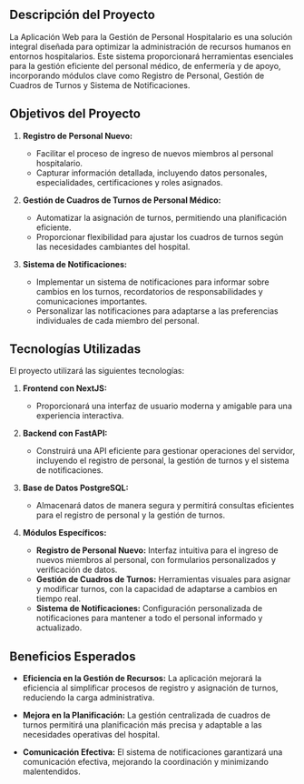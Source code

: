## Descripción del Proyecto

La Aplicación Web para la Gestión de Personal Hospitalario es una solución integral diseñada para optimizar la administración de recursos humanos en entornos hospitalarios. Este sistema proporcionará herramientas esenciales para la gestión eficiente del personal médico, de enfermería y de apoyo, incorporando módulos clave como Registro de Personal, Gestión de Cuadros de Turnos y Sistema de Notificaciones.

## Objetivos del Proyecto

1. **Registro de Personal Nuevo:**
   - Facilitar el proceso de ingreso de nuevos miembros al personal hospitalario.
   - Capturar información detallada, incluyendo datos personales, especialidades, certificaciones y roles asignados.

2. **Gestión de Cuadros de Turnos de Personal Médico:**
   - Automatizar la asignación de turnos, permitiendo una planificación eficiente.
   - Proporcionar flexibilidad para ajustar los cuadros de turnos según las necesidades cambiantes del hospital.

3. **Sistema de Notificaciones:**
   - Implementar un sistema de notificaciones para informar sobre cambios en los turnos, recordatorios de responsabilidades y comunicaciones importantes.
   - Personalizar las notificaciones para adaptarse a las preferencias individuales de cada miembro del personal.

## Tecnologías Utilizadas

El proyecto utilizará las siguientes tecnologías:

1. **Frontend con NextJS:**
   - Proporcionará una interfaz de usuario moderna y amigable para una experiencia interactiva.

2. **Backend con FastAPI:**
   - Construirá una API eficiente para gestionar operaciones del servidor, incluyendo el registro de personal, la gestión de turnos y el sistema de notificaciones.

3. **Base de Datos PostgreSQL:**
   - Almacenará datos de manera segura y permitirá consultas eficientes para el registro de personal y la gestión de turnos.

4. **Módulos Específicos:**
   - **Registro de Personal Nuevo:** Interfaz intuitiva para el ingreso de nuevos miembros al personal, con formularios personalizados y verificación de datos.
   - **Gestión de Cuadros de Turnos:** Herramientas visuales para asignar y modificar turnos, con la capacidad de adaptarse a cambios en tiempo real.
   - **Sistema de Notificaciones:** Configuración personalizada de notificaciones para mantener a todo el personal informado y actualizado.

## Beneficios Esperados

- **Eficiencia en la Gestión de Recursos:** La aplicación mejorará la eficiencia al simplificar procesos de registro y asignación de turnos, reduciendo la carga administrativa.

- **Mejora en la Planificación:** La gestión centralizada de cuadros de turnos permitirá una planificación más precisa y adaptable a las necesidades operativas del hospital.

- **Comunicación Efectiva:** El sistema de notificaciones garantizará una comunicación efectiva, mejorando la coordinación y minimizando malentendidos.


